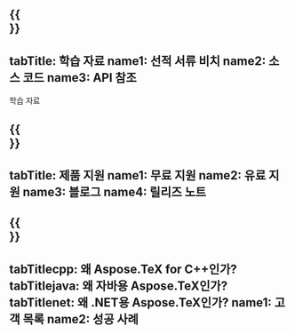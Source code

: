 ﻿---
translation: true
deploy: false
---

{{<section learningresources>}}
---
tabTitle: 학습 자료
name1: 선적 서류 비치
name2: 소스 코드
name3: API 참조
---

학습 자료

{{<section support>}}
---
tabTitle: 제품 지원
name1: 무료 지원
name2: 유료 지원
name3: 블로그
name4: 릴리즈 노트
---

{{<section why>}}
---
tabTitlecpp: 왜 Aspose.TeX for C++인가?
tabTitlejava: 왜 자바용 Aspose.TeX인가?
tabTitlenet: 왜 .NET용 Aspose.TeX인가?
name1: 고객 목록
name2: 성공 사례
---





